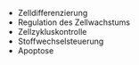 - Zelldifferenzierung 
- Regulation des Zellwachstums 
- Zellzykluskontrolle
- Stoffwechselsteuerung
- Apoptose